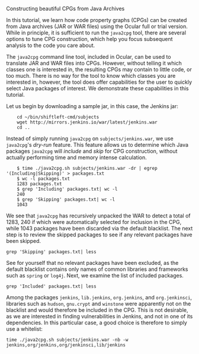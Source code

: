 Constructing beautiful CPGs from Java Archives

In this tutorial, we learn how code property graphs (CPGs) can be
created from Java archives (JAR or WAR files) using the Ocular full or
trial version. While in principle, it is sufficient to run the
`java2cpg` tool, there are several options to tune CPG construction,
which help you focus subsequent analysis to the code you care about.

The `java2cpg` command line tool, included in Ocular, can be used to
translate JAR and WAR files into CPGs. However, without telling it
which classes one is interested in, the resulting CPGs may contain to
little code, or too much. There is no way for the tool to know which
classes you are interested in, however, the tool does offer
capabilities for the user to quickly select Java packages of
interest. We demonstrate these capabilities in this tutorial.

Let us begin by downloading a sample jar, in this case, the Jenkins
jar:

```
	cd ~/bin/shiftleft-cmd/subjects
	wget http://mirrors.jenkins.io/war/latest/jenkins.war
	cd ..	
```

Instead of simply running `java2cpg` on `subjects/jenkins.war`, we use
`java2cpg`'s *dry-run* feature. This feature allows us to determine
which Java packages `java2cpg` will *include* and *skip* for CPG construction, without actually performing time and memory intense calculation.

```
	$ time ./java2cpg.sh subjects/jenkins.war -dr | egrep '(Including|Skipping)' > packages.txt
	$ wc -l packages.txt
	1283 packages.txt
	$ grep 'Including' packages.txt| wc -l
	240
	$ grep 'Skipping' packages.txt| wc -l
	1043
```

We see that `java2cpg` has recursively unpacked the WAR to detect a
total of 1283, 240 if which were automatically selected for inclusion
in the CPG, while 1043 packages have been discarded via the default
blacklist. The next step is to review the skipped packages to see if any relevant packages have been skipped.

```
grep 'Skipping' packages.txt| less
```

See for yourself that no relevant packages have been excluded, as the default blacklist contains only names of common libraries and frameworks such as `spring` or `log4j`. Next, we examine the list of included packages.

```
grep 'Included' packages.txt| less
```

Among the packages `jenkins`, `lib.jenkins`, `org.jenkins`, and `org.jenkinsci`, libraries such as `hudson`, `gnu.crypt` and `winstone` were apparently not on the blacklist and would therefore be included in the CPG. This is not desirable, as we are interested in finding vulnerabilities in Jenkins, and not in one of its dependencies. In this particular case, a good choice is therefore to simply use a whitelist:

```
time ./java2cpg.sh subjects/jenkins.war -nb -w jenkins,org/jenkins,org/jenkinsci,lib/jenkins
```
